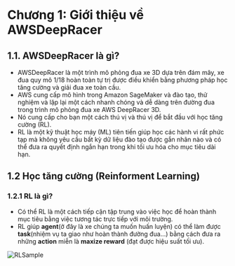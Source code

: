 # Chương 1: Giới thiệu về AWSDeepRacer

## 1.1. AWSDeepRacer là gì?
- AWSDeepRacer là một trình mô phỏng đua xe 3D dựa trên đám mây, xe đua quy mô 1/18 hoàn toàn tự trị được điều khiển bằng phương pháp học tăng cường và giải đua xe toàn cầu.
- AWS cung cấp mô hình trong Amazon SageMaker và đào tạo, thử nghiệm và lặp lại một cách nhanh chóng và dễ dàng trên đường đua trong trình mô phỏng đua xe AWS DeepRacer 3D.
- Nó cung cấp cho bạn một cách thú vị và thú vị để bắt đầu với học tăng cường (RL). 
- RL là một kỹ thuật học máy (ML) tiên tiến giúp học các hành vi rất phức tạp mà không yêu cầu bất kỳ dữ liệu đào tạo được gắn nhãn nào và có thể đưa ra quyết định ngắn hạn trong khi tối ưu hóa cho mục tiêu dài hạn.

## 1.2 Học tăng cường (Reinforment Learning)

### 1.2.1 RL là gì?
- Có thể RL là một cách tiếp cận tập trung vào việc học để hoàn thành mục tiêu bằng việc tương tác trực tiếp với môi trường.
- RL giúp **agent**(ở đây là xe chúng ta muốn huấn luyện) có thể làm được **task**(nhiệm vụ ta giao như hoàn thành đường đua...) bằng cách đưa ra những **action** miễn là **maxize reward** (đạt được hiệu suất tối ưu).

![RLSample](https://dev-to-uploads.s3.amazonaws.com/uploads/articles/ku3g98430x8nn7q7snx1.gif)
